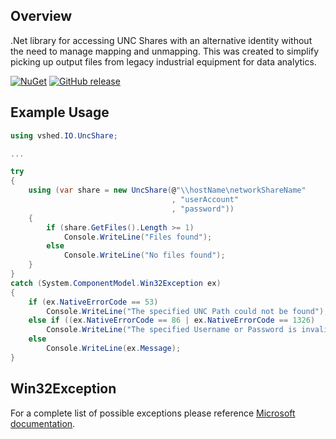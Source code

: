 ## Overview
.Net library for accessing UNC Shares with an alternative identity without the need to manage mapping and unmapping. This was created to simplify picking up output files from legacy industrial equipment for data analytics.

[![NuGet](https://img.shields.io/nuget/v/vshed.IO.UncShare.svg)](https://www.nuget.org/packages/vshed.IO.UncShare)
[![GitHub release](https://img.shields.io/github/release/fatalwall/vshed.IO.UncShare.svg?label=GitHub%20release)](https://github.com/fatalwall/vshed.IO.UncShare/releases)

## Example Usage
```csharp            
using vshed.IO.UncShare;

...

try
{
    using (var share = new UncShare(@"\\hostName\networkShareName"
                                    , "userAccount"
                                    , "password"))
    {
        if (share.GetFiles().Length >= 1)
            Console.WriteLine("Files found");
        else
            Console.WriteLine("No files found");
    }
}
catch (System.ComponentModel.Win32Exception ex)
{
    if (ex.NativeErrorCode == 53)
        Console.WriteLine("The specified UNC Path could not be found");
    else if ((ex.NativeErrorCode == 86 | ex.NativeErrorCode == 1326)
        Console.WriteLine("The specified Username or Password is invalid");
    else
        Console.WriteLine(ex.Message);
}
```

## Win32Exception
For a complete list of possible exceptions please reference [Microsoft documentation](https://docs.microsoft.com/en-us/openspecs/windows_protocols/ms-erref/18d8fbe8-a967-4f1c-ae50-99ca8e491d2d).
